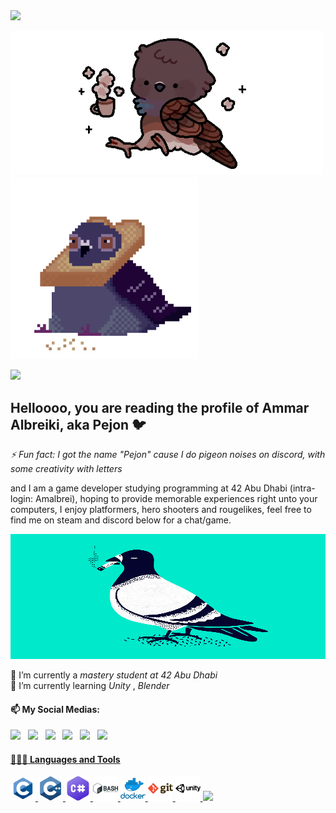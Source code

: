 <a href="https://google.com">
  <img src=https://capsule-render.vercel.app/api?type=waving&color=553721&fontColor=808080&text=Welcome!&fontAlign=81&fontAlignY=30&desc=Click%20here%20for%20my%20portfolio&descAlign=81&descAlignY=55&animation=twinkling&stroke=FFD700>
</a>
<p float="left">
  <img src="Pejon.gif" width = "500"/>
  <img src="bread-pigeon-sticker.gif" width = "300"/> 
</p>

![](https://komarev.com/ghpvc/?username=APejon&color=553721&style=plastic&abbreviated=true)

## Helloooo, you are reading the profile of Ammar Albreiki, aka Pejon 🐦
*⚡ Fun fact: I got the name "Pejon" cause I do pigeon noises on discord, with some creativity with letters*

and I am a game developer studying programming at 42 Abu Dhabi (intra-login: Amalbrei), hoping to provide memorable experiences right unto your computers, I enjoy platformers, hero shooters and rougelikes, feel free to find me on steam and discord below for a chat/game.

<img src="SmokedPigeon.gif" width = 1000 height = 200>  

🔭 I’m currently a *mastery student at 42 Abu Dhabi*  
🌱 I’m currently learning *Unity* , *Blender*  
#### 📫 My Social Medias: <br />

[<img src="https://upload.wikimedia.org/wikipedia/commons/8/83/Steam_icon_logo.svg" width="3.5%"/>](https://steamcommunity.com/profiles/76561198071843286)  &nbsp; [<img src="https://github.com/sciencepal/sciencepal/blob/master/assets/discord-round.svg" width="3.5%"/>](*****)  &nbsp; [<img src="https://img.icons8.com/color/48/000000/youtube.png" width="3.5%"/>](****)  &nbsp; [<img src="https://img.icons8.com/color/48/000000/linkedin.png" width="3.5%"/>](https://linkedin.com/in/ammar-albreiki-pejon)  &nbsp; [<img src="https://img.icons8.com/fluent/48/000000/instagram-new.png" width="3.5%"/>](https://www.instagram.com/aapejon/) &nbsp; <a href="mailto:pejonmail@gmail.com"> <img src="https://img.icons8.com/fluent/48/000000/gmail.png" width="3.5%"/>  

#### 👨🏻‍💻 Languages and Tools <br />
<code><img height="40" src="https://raw.githubusercontent.com/github/explore/80688e429a7d4ef2fca1e82350fe8e3517d3494d/topics/c/c.png"></code>
<code><img height="40" src="https://raw.githubusercontent.com/github/explore/80688e429a7d4ef2fca1e82350fe8e3517d3494d/topics/cpp/cpp.png"></code>
<code><img height="40" src="https://raw.githubusercontent.com/github/explore/80688e429a7d4ef2fca1e82350fe8e3517d3494d/topics/csharp/csharp.png"></code>
<code><img height="40" src="https://raw.githubusercontent.com/github/explore/80688e429a7d4ef2fca1e82350fe8e3517d3494d/topics/bash/bash.png"></code>
<code><img height="40" src="https://raw.githubusercontent.com/github/explore/80688e429a7d4ef2fca1e82350fe8e3517d3494d/topics/docker/docker.png"></code>
<code><img height="40" src="https://raw.githubusercontent.com/github/explore/80688e429a7d4ef2fca1e82350fe8e3517d3494d/topics/git/git.png"></code>
<code><img height="40" src="https://raw.githubusercontent.com/github/explore/80688e429a7d4ef2fca1e82350fe8e3517d3494d/topics/unity/unity.png"></code>
<code><img height="40" src="https://raw.githubusercontent.com/github/explore/80688e429a7d4ef2fca1e82350fe8e3517d3494d/topics/blender/blender.png"></code>
<!--
**APejon/APejon** is a ✨ _special_ ✨ repository because its `README.md` (this file) appears on your GitHub profile.

Here are some ideas to get you started:

- 🔭 I’m currently working on ...
- 🌱 I’m currently learning ...
- 👯 I’m looking to collaborate on ...
- 🤔 I’m looking for help with ...
- 💬 Ask me about ...
- 📫 How to reach me: ...
- 😄 Pronouns: ...
- ⚡ Fun fact: ...
-->
